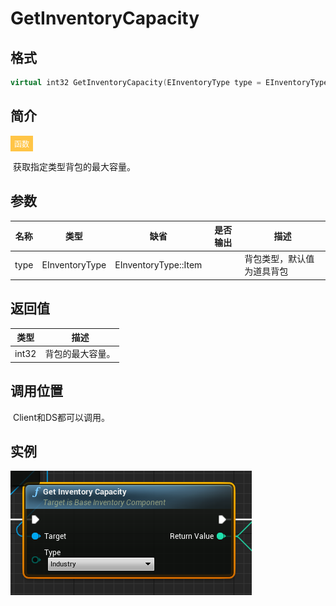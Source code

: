 # GetInventoryCapacity

## 格式

```C++
virtual int32 GetInventoryCapacity(EInventoryType type = EInventoryType::Item);
```

## 简介

<span style="padding: 4px 6px; font-size: 12px; display: inline-block; color: #FFFFFF; background: #FFC547;">函数</span>

​	获取指定类型背包的最大容量。

## 参数

| 名称 | 类型           | 缺省                 | 是否输出 | 描述                       |
| ---- | -------------- | -------------------- | -------- | -------------------------- |
| type | EInventoryType | EInventoryType::Item |          | 背包类型，默认值为道具背包 |

## 返回值

| 类型  | 描述             |
| ----- | ---------------- |
| int32 | 背包的最大容量。 |

## 调用位置

​	Client和DS都可以调用。

## 实例

![GetInventoryCapacityFunction](..\\..\\Resources\\GetInventoryCapacityFunction.png)

